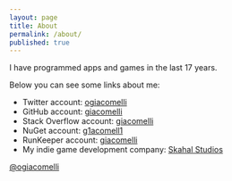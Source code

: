 ```yaml
---
layout: page
title: About
permalink: /about/
published: true
---
```


I have programmed apps and games in the last 17 years.

Below you can see some links about me:

- Twitter account: [ogiacomelli](http://twitter.com/ogiacomelli)
- GitHub account: [giacomelli](http://github.com/giacomelli)
- Stack Overflow account: [giacomelli](http://stackoverflow.com/users/956886/giacomelli)
- NuGet account: [g1acomell1](https://www.nuget.org/profiles/g1acomell1)
- RunKeeper account: [giacomelli](http://runkeeper.com/user/giacomelli)
- My indie game development company: [Skahal Studios](https://skahal.github.io)


<a class="twitter-timeline" href="https://twitter.com/ogiacomelli">@ogiacomelli</a> <script async src="//platform.twitter.com/widgets.js" charset="utf-8"></script>
